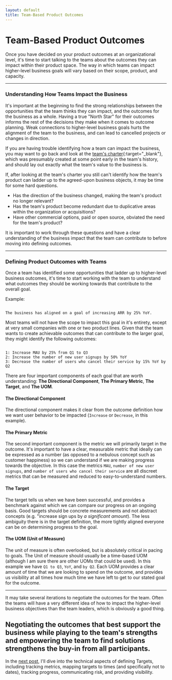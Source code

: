 ```yaml
---
layout: default
title: Team-Based Product Outcomes
---
```


# Team-Based Product Outcomes

Once you have decided on your product outcomes at an organizational level, it's time to start talking to the teams about the outcomes they can impact within their product space.  The way in which teams can impact higher-level business goals will vary based on their scope, product, and capacity.

---

### <a name="understanding-how-teams-impact-the-business">Understanding How Teams Impact the Business</a>

It's important at the beginning to find the strong relationships between the opportunities that the team thinks they can impact, and the outcomes for the business as a whole.  Having a true "North Star" for their outcomes informs the rest of the decisions they make when it comes to outcome planning.  Weak connections to higher-level business goals hurts the alignment of the team to the business, and can lead to cancelled projects or changes in direction.

If you are having trouble identifying how a team can impact the business, you may want to go back and look at the [team's charter](https://monday.com/blog/teamwork/team-charter/){:target="_blank"}, which was presumably created at some point early in the team's history, and should lay out exactly what the team's value to the business is.  

If, after looking at the team's charter you still can't identify how the team's product can ladder up to the agreed-upon business objects, it may be time for some hard questions.  

- Has the direction of the business changed, making the team's product no longer relevant?
- Has the team's product become redundant due to duplicative areas within the organization or acquisitions?
- Have other commercial options, paid or open source, obviated the need for the team's product?

It is important to work through these questions and have a clear understanding of the business impact that the team can contribute to before moving into defining outcomes.

---

### <a name="defining-product-outcomes-with-teams">Defining Product Outcomes with Teams</a>

Once a team has identified some opportunities that ladder up to higher-level business outcomes, it's time to start working with the team to understand what outcomes they should be working towards that contribute to the overall goal.

Example:
```

The business has aligned on a goal of increasing ARR by 25% YoY.

```

Most teams will not have the scope to impact this goal in it's entirety, except at very small companies with one or two product lines.  Given that the team wants to create achievable outcomes that can contribute to the larger goal, they might identify the following outcomes:

```

1: Increase MAU by 25% from Q1 to Q3
2: Increase the number of new user signups by 50% YoY
3: Decrease the number of users who cancel their service by 15% YoY by Q2

```

There are four important components of each goal that are worth understanding: **The Directional Component**, **The Primary Metric**, **The Target**, and **The UOM**.

#### The Directional Component
The directional component makes it clear from the outcome definition how we want user behavior to be impacted (`Increase` or `Decrease`, in this example).

#### The Primary Metric
The second important component is the metric we will primarily target in the outcome.  It's important to have a clear, measurable metric that ideally can be expressed as a number (as opposed to a nebulous concept such as customer happiness) so we can understand if we are making progress towards the objective.  In this case the metrics `MAU`, `number of new user signups`, and `number of users who cancel their service` are all discreet metrics that can be measured and reduced to easy-to-understand numbers.

#### The Target
The target tells us when we have been successful, and provides a benchmark against which we can compare our progress on an ongoing basis.  Good targets should be concrete measurements and not abstract concepts (e.g. "increase sign ups by *a significant amount*).  The less ambiguity there is in the target definition, the more tightly aligned everyone can be on determining progress to the goal.

#### The UOM (Unit of Measure)
The unit of measure is often overlooked, but is absolutely critical in pacing to goals.  The Unit of measure should usually be a time-based UOM (although I am sure there are other UOMs that could be used).  In this example we have `Q1 to Q3`, `YoY`, and `by Q2`.  Each UOM provides a clear amount of time that we are looking to spend on the outcome, and provides us visibility at all times how much time we have left to get to our stated goal for the outcome.

---

It may take several iterations to negotiate the outcomes for the team.  Often the teams will have a very different idea of how to impact the higher-level business objectives than the team leaders, which is obviously a good thing.  

## Negotiating the outcomes that best support the business while playing to the team's strengths and empowering the team to find solutions strengthens the buy-in from all participants.

In the [next post](/2022/01/28/targets), I'll dive into the technical aspects of defining Targets, including tracking metrics, mapping targets to times (and specifically not to dates), tracking progress, communicating risk, and providing visibility.